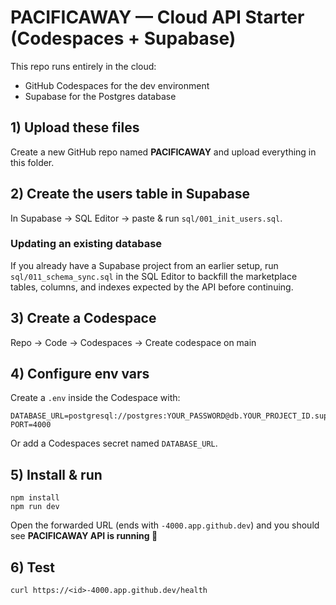 # PACIFICAWAY — Cloud API Starter (Codespaces + Supabase)

This repo runs entirely in the cloud:
- GitHub Codespaces for the dev environment
- Supabase for the Postgres database

## 1) Upload these files
Create a new GitHub repo named **PACIFICAWAY** and upload everything in this folder.

## 2) Create the users table in Supabase
In Supabase → SQL Editor → paste & run `sql/001_init_users.sql`.

### Updating an existing database
If you already have a Supabase project from an earlier setup, run
`sql/011_schema_sync.sql` in the SQL Editor to backfill the marketplace
tables, columns, and indexes expected by the API before continuing.

## 3) Create a Codespace
Repo → Code → Codespaces → Create codespace on main

## 4) Configure env vars
Create a `.env` inside the Codespace with:

```
DATABASE_URL=postgresql://postgres:YOUR_PASSWORD@db.YOUR_PROJECT_ID.supabase.co:5432/postgres
PORT=4000
```

Or add a Codespaces secret named `DATABASE_URL`.

## 5) Install & run
```
npm install
npm run dev
```
Open the forwarded URL (ends with `-4000.app.github.dev`) and you should see **PACIFICAWAY API is running 🚀**

## 6) Test
```
curl https://<id>-4000.app.github.dev/health
```
